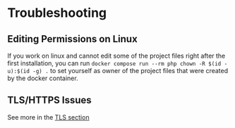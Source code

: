 # Troubleshooting

## Editing Permissions on Linux

If you work on linux and cannot edit some of the project files right after the first installation, you can run `docker compose run --rm php chown -R $(id -u):$(id -g) .` to set yourself as owner of the project files that were created by the docker container.

## TLS/HTTPS Issues

See more in the [TLS section](tls.md)

